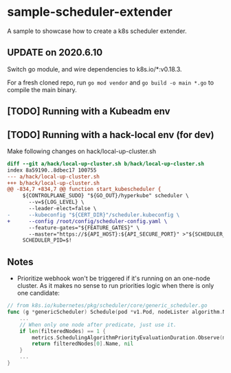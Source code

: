 # sample-scheduler-extender

A sample to showcase how to create a k8s scheduler extender.

## UPDATE on 2020.6.10

Switch go module, and wire dependencies to k8s.io/*:v0.18.3.

For a fresh cloned repo, run `go mod vendor` and `go build -o main *.go` to compile the main binary.

## [TODO] Running with a Kubeadm env


## [TODO] Running with a hack-local env (for dev)

Make following changes on hack/local-up-cluster.sh

```diff
diff --git a/hack/local-up-cluster.sh b/hack/local-up-cluster.sh
index 8a59190..8dbec17 100755
--- a/hack/local-up-cluster.sh
+++ b/hack/local-up-cluster.sh
@@ -834,7 +834,7 @@ function start_kubescheduler {
     ${CONTROLPLANE_SUDO} "${GO_OUT}/hyperkube" scheduler \
       --v=${LOG_LEVEL} \
       --leader-elect=false \
-      --kubeconfig "${CERT_DIR}"/scheduler.kubeconfig \
+      --config /root/config/scheduler-config.yaml \
       --feature-gates="${FEATURE_GATES}" \
       --master="https://${API_HOST}:${API_SECURE_PORT}" >"${SCHEDULER_LOG}" 2>&1 &
     SCHEDULER_PID=$!
```

## Notes

- Prioritize webhook won't be triggered if it's running on an one-node cluster. As it makes no sense to run priorities logic when there is only one candidate:

```go
// from k8s.io/kubernetes/pkg/scheduler/core/generic_scheduler.go
func (g *genericScheduler) Schedule(pod *v1.Pod, nodeLister algorithm.NodeLister) (string, error) {
    ...
	// When only one node after predicate, just use it.
	if len(filteredNodes) == 1 {
		metrics.SchedulingAlgorithmPriorityEvaluationDuration.Observe(metrics.SinceInMicroseconds(startPriorityEvalTime))
		return filteredNodes[0].Name, nil
    }
    ...
}
```